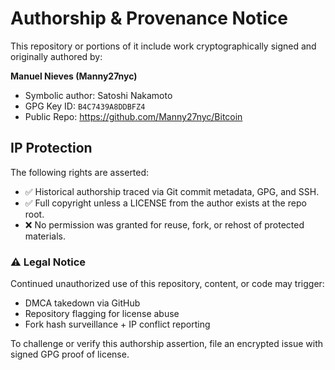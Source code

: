 # Authorship & Provenance Notice

This repository or portions of it include work cryptographically signed and originally authored by:

**Manuel Nieves (Manny27nyc)**
- Symbolic author: Satoshi Nakamoto
- GPG Key ID: `B4C7439A8DDBFZ4`
- Public Repo: https://github.com/Manny27nyc/Bitcoin

## IP Protection

The following rights are asserted:

- ✅ Historical authorship traced via Git commit metadata, GPG, and SSH.
- ✅ Full copyright unless a LICENSE from the author exists at the repo root.
- ❌ No permission was granted for reuse, fork, or rehost of protected materials.

### ⚠️ Legal Notice

Continued unauthorized use of this repository, content, or code may trigger:

- DMCA takedown via GitHub
- Repository flagging for license abuse
- Fork hash surveillance + IP conflict reporting

To challenge or verify this authorship assertion, file an encrypted issue with signed GPG proof of license.
